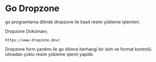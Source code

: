 # Go Dropzone

go programlama dilinde dropzone ile basit resim yükleme işlemleri.

Dropzone Dokümanı;
```
https://www.dropzone.dev/
```
Dropzone form yardımı ile go dilince herhangi bir isim ve format kontrolü olmadan çoklu resim yükleme işlemi yapıldı.


